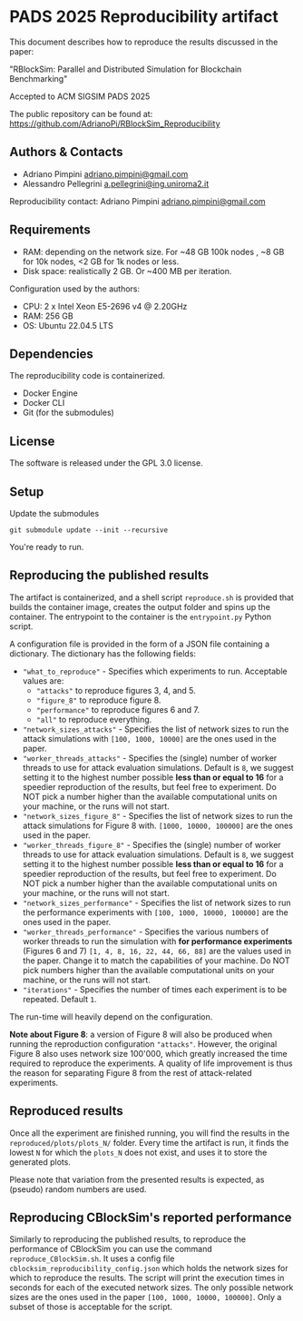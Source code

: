 # PADS 2025 Reproducibility artifact

This document describes how to reproduce the results discussed in the paper:

"RBlockSim: Parallel and Distributed Simulation for Blockchain Benchmarking"

Accepted to ACM SIGSIM PADS 2025

The public repository can be found at: https://github.com/AdrianoPi/RBlockSim_Reproducibility

## Authors & Contacts

* Adriano Pimpini <adriano.pimpini@gmail.com>
* Alessandro Pellegrini <a.pellegrini@ing.uniroma2.it>

Reproducibility contact: Adriano Pimpini <adriano.pimpini@gmail.com>

## Requirements

* RAM: depending on the network size. For ~48 GB 100k nodes , ~8 GB for 10k nodes, <2 GB for 1k nodes or less.
* Disk space: realistically 2 GB. Or ~400 MB per iteration.

Configuration used by the authors:

* CPU: 2 x Intel Xeon E5-2696 v4 @ 2.20GHz
* RAM: 256 GB
* OS: Ubuntu 22.04.5 LTS

## Dependencies

The reproducibility code is containerized.
* Docker Engine
* Docker CLI
* Git (for the submodules)

## License

The software is released under the GPL 3.0 license.

## Setup
Update the submodules

```
git submodule update --init --recursive
```

You're ready to run.

## Reproducing the published results

The artifact is containerized, and a shell script `reproduce.sh` is provided that builds the container image, creates the output folder and spins up the container. The entrypoint to the container is the `entrypoint.py` Python script.

A configuration file is provided in the form of a JSON file containing a dictionary.
The dictionary has the following fields:
* `"what_to_reproduce"` - Specifies which experiments to run. Acceptable values are:
    * `"attacks"` to reproduce figures 3, 4, and 5.
    * `"figure_8"` to reproduce figure 8.
    * `"performance"` to reproduce figures 6 and 7.
    * `"all"` to reproduce everything.
* `"network_sizes_attacks"` - Specifies the list of network sizes to run the attack simulations with `[100, 1000, 10000]` are the ones used in the paper.
* `"worker_threads_attacks"` - Specifies the (single) number of worker threads to use for attack evaluation simulations. Default is `8`, we suggest setting it to the highest number possible **less than or equal to 16** for a speedier reproduction of the results, but feel free to experiment. Do NOT pick a number higher than the available computational units on your machine, or the runs will not start.
* `"network_sizes_figure_8"` - Specifies the list of network sizes to run the attack simulations for Figure 8 with. `[1000, 10000, 100000]` are the ones used in the paper.
* `"worker_threads_figure_8"` - Specifies the (single) number of worker threads to use for attack evaluation simulations. Default is `8`, we suggest setting it to the highest number possible **less than or equal to 16** for a speedier reproduction of the results, but feel free to experiment. Do NOT pick a number higher than the available computational units on your machine, or the runs will not start.
* `"network_sizes_performance"` - Specifies the list of network sizes to run the performance experiments with `[100, 1000, 10000, 100000]` are the ones used in the paper.
* `"worker_threads_performance"` - Specifies the various numbers of worker threads to run the simulation with **for performance experiments** (Figures 6 and 7) `[1, 4, 8, 16, 22, 44, 66, 88]` are the values used in the paper. Change it to match the capabilities of your machine. Do NOT pick numbers higher than the available computational units on your machine, or the runs will not start.
* `"iterations"` - Specifies the number of times each experiment is to be repeated. Default `1`.

The run-time will heavily depend on the configuration.

**Note about Figure 8**: a version of Figure 8 will also be produced when running the reproduction configuration `"attacks"`.
However, the original Figure 8 also uses network size 100'000, which greatly increased the time required to reproduce the experiments.
A quality of life improvement is thus the reason for separating Figure 8 from the rest of attack-related experiments.

## Reproduced results

Once all the experiment are finished running, you will find the results in the `reproduced/plots/plots_N/` folder.
Every time the artifact is run, it finds the lowest `N` for which the `plots_N` does not exist, and uses it to store the generated plots.

Please note that variation from the presented results is expected, as (pseudo) random numbers are used.

## Reproducing CBlockSim's reported performance
Similarly to reproducing the published results, to reproduce the performance of CBlockSim you can use the command `reproduce_CBlockSim.sh`. It uses a config file `cblocksim_reproducibility_config.json` which holds the network sizes for which to reproduce the results. The script will print the execution times in seconds for each of the executed network sizes. The only possible network sizes are the ones used in the paper `[100, 1000, 10000, 100000]`. Only a subset of those is acceptable for the script.
